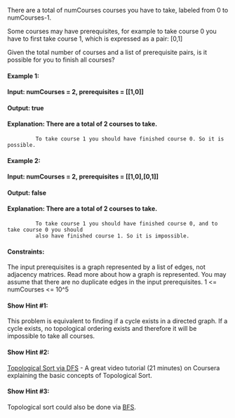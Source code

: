 There are a total of numCourses courses you have to take, labeled from 0 to numCourses-1.

Some courses may have prerequisites, for example to take course 0 you have to first take course 1, which is expressed as a pair: [0,1]

Given the total number of courses and a list of prerequisite pairs, is it possible for you to finish all courses?

 
#### Example 1:

#### Input: numCourses = 2, prerequisites = [[1,0]]
#### Output: true
#### Explanation: There are a total of 2 courses to take. 
             To take course 1 you should have finished course 0. So it is possible.
#### Example 2:

#### Input: numCourses = 2, prerequisites = [[1,0],[0,1]]
#### Output: false
#### Explanation: There are a total of 2 courses to take. 
             To take course 1 you should have finished course 0, and to take course 0 you should
             also have finished course 1. So it is impossible.
 

#### Constraints:

The input prerequisites is a graph represented by a list of edges, not adjacency matrices. Read more about how a graph is represented.
You may assume that there are no duplicate edges in the input prerequisites.
1 <= numCourses <= 10^5

#### Show Hint #1:
This problem is equivalent to finding if a cycle exists in a directed graph. If a cycle exists, no topological ordering exists and therefore it will be impossible to take all courses.

#### Show Hint #2:
[Topological Sort via DFS](https://www.coursera.org/specializations/algorithms) - A great video tutorial (21 minutes) on Coursera explaining the basic concepts of Topological Sort.

#### Show Hint #3:
Topological sort could also be done via [BFS](https://en.wikipedia.org/wiki/Topological_sorting#Algorithms).
